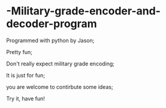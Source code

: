 # -Military-grade-encoder-and-decoder-program
Programmed with python by Jason;

Pretty fun;

Don't really expect military grade encoding;

It is just for fun;

you are welcome to contirbute some ideas;

Try it, have fun!

